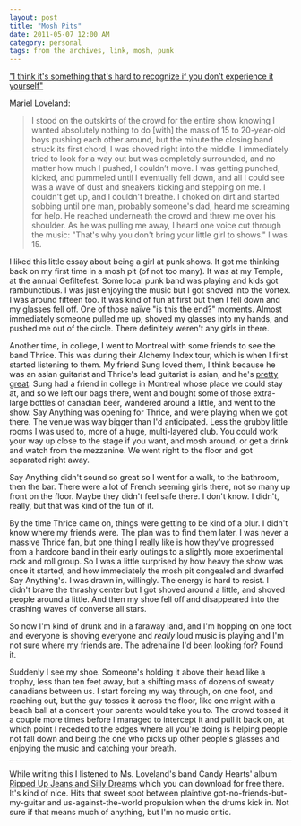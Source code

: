 ```yaml
---
layout: post
title: "Mosh Pits"
date: 2011-05-07 12:00 AM
category: personal
tags: from the archives, link, mosh, punk
---
```


["I think it's something that's hard to recognize if you don’t experience it yourself"](http://ilivesweat.tumblr.com/post/4392390572/i-think-its-something-thats-hard-to-recognize-if-you)

Mariel Loveland:

> I stood on the outskirts of the crowd for the entire show knowing I wanted absolutely nothing to do [with] the mass of 15 to 20-year-old boys pushing each other around, but the minute the closing band struck its first chord, I was shoved right into the middle. I immediately tried to look for a way out but was completely surrounded, and no matter how much I pushed, I couldn’t move.  I was getting punched, kicked, and pummeled until I eventually fell down, and all I could see was a wave of dust and sneakers kicking and stepping on me. I couldn't get up, and I couldn't breathe. I choked on dirt and started sobbing until one man, probably someone's dad, heard me screaming for help. He reached underneath the crowd and threw me over his shoulder.  As he was pulling me away, I heard one voice cut through the music: "That's why you don't bring your little girl to shows." I was 15.

I liked this little essay about being a girl at punk shows. It got me thinking back on my first time in a mosh pit (of not too many). It was at my Temple, at the annual Gefiltefest. Some local punk band was playing and kids got rambunctious. I was just enjoying the music but I got shoved into the vortex. I was around fifteen too. It was kind of fun at first but then I fell down and my glasses fell off. One of those naïve "is this the end?" moments. Almost immediately someone pulled me up, shoved my glasses into my hands, and pushed me out of the circle. There definitely weren't any girls in there.

Another time, in college, I went to Montreal with some friends to see the band Thrice. This was during their Alchemy Index tour, which is when I first started listening to them. My friend Sung loved them, I think because he was an asian guitarist and Thrice's lead guitarist is asian, and he's [pretty great](http://www.youtube.com/watch?v=_9nWJ2Ek1YY). Sung had a friend in college in Montreal whose place we could stay at, and so we left our bags there, went and bought some of those extra-large bottles of canadian beer, wandered around a little, and went to the show. Say Anything was opening for Thrice, and were playing when we got there. The venue was way bigger than I'd anticipated. Less the grubby little rooms I was used to, more of a huge, multi-layered club. You could work your way up close to the stage if you want, and mosh around, or get a drink and watch from the mezzanine. We went right to the floor and got separated right away.

Say Anything didn't sound so great so I went for a walk, to the bathroom, then the bar. There were a lot of French seeming girls there, not so many up front on the floor. Maybe they didn't feel safe there. I don't know. I didn't, really, but that was kind of the fun of it.

By the time Thrice came on, things were getting to be kind of a blur. I didn't know where my friends were. The plan was to find them later. I was never a massive Thrice fan, but one thing I really like is how they've progressed from a hardcore band in their early outings to a slightly more experimental rock and roll group. So I was a little surprised by how heavy the show was once it started, and how immediately the mosh pit congealed and dwarfed Say Anything's. I was drawn in, willingly. The energy is hard to resist. I didn't brave the thrashy center but I got shoved around a little, and shoved people around a little. And then my shoe fell off and disappeared into the crashing waves of converse all stars.

So now I'm kind of drunk and in a faraway land, and I'm hopping on one foot and everyone is shoving everyone and _really_ loud music is playing and I'm not sure where my friends are. The adrenaline I'd been looking for? Found it.

Suddenly I see my shoe. Someone's holding it above their head like a trophy, less than ten feet away, but a shifting mass of dozens of sweaty canadians between us. I start forcing my way through, on one foot, and reaching out, but the guy tosses it across the floor, like one might with a beach ball at a concert your parents would take you to. The crowd tossed it a couple more times before I managed to intercept it and pull it back on, at which point I receded to the edges where all you're doing is helping people not fall down and being the one who picks up other people's glasses and enjoying the music and catching your breath.

* * *

While writing this I listened to Ms. Loveland's band Candy Hearts' album [Ripped Up Jeans and Silly Dreams](http://www.deathtofalsehoperecords.com/downloads/dtfh102.html) which you can download for free there. It's kind of nice. Hits that sweet spot between plaintive got-no-friends-but-my-guitar and us-against-the-world propulsion when the drums kick in. Not sure if that means much of anything, but I'm no music critic.
